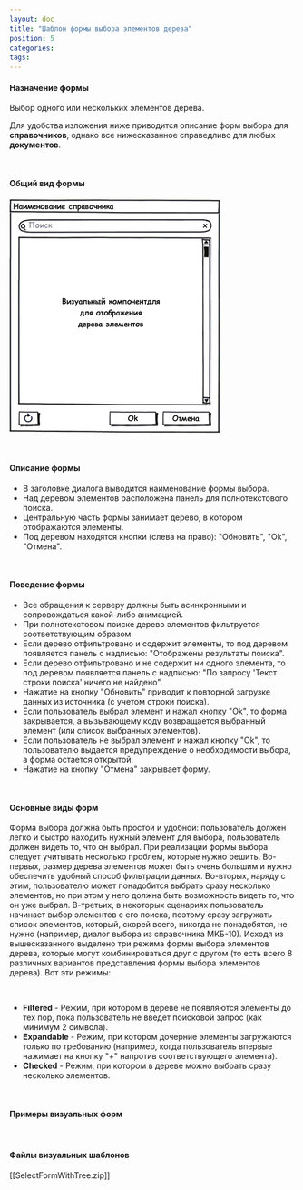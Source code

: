 ```yaml
---
layout: doc
title: "Шаблон формы выбора элементов дерева"
position: 5
categories: 
tags: 
---
```


#### Назначение формы

Выбор одного или нескольких элементов дерева.

Для удобства изложения ниже приводится описание форм выбора для **справочников**, однако все нижесказанное справедливо для любых **документов**.

 

#### Общий вид формы

![](SelectFormWithTree.png)

 

#### Описание формы

* В заголовке диалога выводится наименование формы выбора.
* Над деревом элементов расположена панель для полнотекстового поиска.
* Центральную часть формы занимает дерево, в котором отображаются элементы.
* Под деревом находятся кнопки (слева на право): "Обновить", "Ok", "Отмена".

 

#### Поведение формы

* Все обращения к серверу должны быть асинхронными и сопровождаться какой-либо анимацией.
* При полнотекстовом поиске дерево элементов фильтруется соответствующим образом.
* Если дерево отфильтровано и содержит элементы, то под деревом появляется панель с надписью: "Отображены результаты поиска".
* Если дерево отфильтровано и не содержит ни одного элемента, то под деревом появляется панель с надписью: "По запросу 'Текст строки поиска' ничего не найдено".
* Нажатие на кнопку "Обновить" приводит к повторной загрузке данных из источника (с учетом строки поиска).
* Если пользователь выбрал элемент и нажал кнопку "Ok", то форма закрывается, а вызывающему коду возвращается выбранный элемент (или список выбранных элементов).
* Если пользователь не выбрал элемент и нажал кнопку "Ok", то пользователю выдается предупреждение о необходимости выбора, а форма остается открытой.
* Нажатие на кнопку "Отмена" закрывает форму.

 

#### Основные виды форм

Форма выбора должна быть простой и удобной: пользователь должен легко и быстро находить нужный элемент для выбора, пользователь должен видеть то, что он выбрал. При реализации формы выбора следует учитывать несколько проблем, которые нужно решить. Во-первых, размер дерева элементов может быть очень большим и нужно обеспечить удобный способ фильтрации данных. Во-вторых, наряду с этим, пользователю может понадобится выбрать сразу несколько элементов, но при этом у него должна быть возможность видеть то, что он уже выбрал. В-третьих, в некоторых сценариях пользователь начинает выбор элементов с его поиска, поэтому сразу загружать список элементов, который, скорей всего, никогда не понадобятся, не нужно (например, диалог выбора из справочника МКБ-10). Исходя из вышесказанного выделено три режима формы выбора элементов дерева, которые могут комбинироваться друг с другом (то есть всего 8 различных вариантов представления формы выбора элементов дерева). Вот эти режимы:

 

* **Filtered** - Режим, при котором в дереве не появляются элементы до тех пор, пока пользователь не введет поисковой запрос (как минимум 2 символа).
* **Expandable** - Режим, при котором дочерние элементы загружаются только по требованию (например, когда пользователь впервые нажимает на кнопку "+" напротив соответствующего элемента).
* **Checked** - Режим, при котором в дереве можно выбрать сразу несколько элементов.

 

#### Примеры визуальных форм



 

#### Файлы визуальных шаблонов

[[SelectFormWithTree.zip]]

 

 

